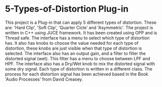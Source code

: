 # 5-Types-of-Distortion Plug-in
This project is a Plug-in that can apply 5 different types of distortion. These are: 'Hard Clip', 'Soft Clip', 'Quarter Cicle' and 'Asymmetric'.
The project is written in C++ using JUCE framework. It has been created using OPP and is Thread safe.
The interface has a menu to select which type of distortion has. It also has knobs to choose the value needed for each type of distortion, these knobs are just visible when that type of distortion is selected.
The interface also has an output gain, and a filter to filter the distorted signal (wet). This filter has a menu to choose between LPF and HPF. The interface also has a Dry/Wet knob to mix the distorted signal with some dry signal.
Each type of distortion is written in a different class. The process for each distortion signal has been achieved based in the Book 'Audio Processes' from  David Creasey.
